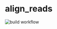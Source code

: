 # align_reads

![build workflow](https://github.com/dehui333/align_reads/actions/workflows/cmake.yml/badge.svg)

